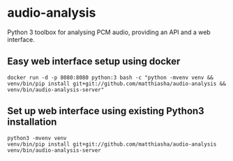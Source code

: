 # audio-analysis
Python 3 toolbox for analysing PCM audio, providing an API and a web interface.

## Easy web interface setup using docker
```
docker run -d -p 8080:8080 python:3 bash -c "python -mvenv venv && venv/bin/pip install git+git://github.com/matthiasha/audio-analysis && venv/bin/audio-analysis-server"
```

## Set up web interface using existing Python3 installation
```
python3 -mvenv venv
venv/bin/pip install git+git://github.com/matthiasha/audio-analysis
venv/bin/audio-analysis-server
```
